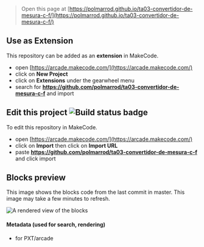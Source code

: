  


> Open this page at [https://polmarrod.github.io/ta03-convertidor-de-mesura-c-f/](https://polmarrod.github.io/ta03-convertidor-de-mesura-c-f/)

## Use as Extension

This repository can be added as an **extension** in MakeCode.

* open [https://arcade.makecode.com/](https://arcade.makecode.com/)
* click on **New Project**
* click on **Extensions** under the gearwheel menu
* search for **https://github.com/polmarrod/ta03-convertidor-de-mesura-c-f** and import

## Edit this project ![Build status badge](https://github.com/polmarrod/ta03-convertidor-de-mesura-c-f/workflows/MakeCode/badge.svg)

To edit this repository in MakeCode.

* open [https://arcade.makecode.com/](https://arcade.makecode.com/)
* click on **Import** then click on **Import URL**
* paste **https://github.com/polmarrod/ta03-convertidor-de-mesura-c-f** and click import

## Blocks preview

This image shows the blocks code from the last commit in master.
This image may take a few minutes to refresh.

![A rendered view of the blocks](https://github.com/polmarrod/ta03-convertidor-de-mesura-c-f/raw/master/.github/makecode/blocks.png)

#### Metadata (used for search, rendering)

* for PXT/arcade
<script src="https://makecode.com/gh-pages-embed.js"></script><script>makeCodeRender("{{ site.makecode.home_url }}", "{{ site.github.owner_name }}/{{ site.github.repository_name }}");</script>
